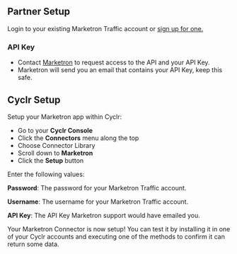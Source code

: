 
<section class="setup partner" markdown="1">

## Partner Setup

<div class="section-content" markdown="1">

Login to your existing Marketron Traffic account or [sign up for one.](https://www.marketron.com/logins/)

### API Key

- Contact [Marketron](support@marketron.com) to request access to the API and your API Key.
- Marketron will send you an email that contains your API Key, keep this safe.

</div>

</section>

<section class="setup cyclr" markdown="1">

## Cyclr Setup

<div class="section-content" markdown="1">

Setup your Marketron app within Cyclr:

- Go to your **Cyclr Console**
- Click the **Connectors** menu along the top
- Choose Connector Library
- Scroll down to **Marketron**
- Click the **Setup** button

Enter the following values:

**Password**:  The password for your Marketron Traffic account.

**Username**:  The username for your Marketron Traffic account.

**API Key**:  The API Key Marketron support would have emailed you.


Your Marketron Connector is now setup! You can test it by installing it in one of your Cyclr accounts and executing one of the methods to confirm it can return some data.

</div>

</section>
